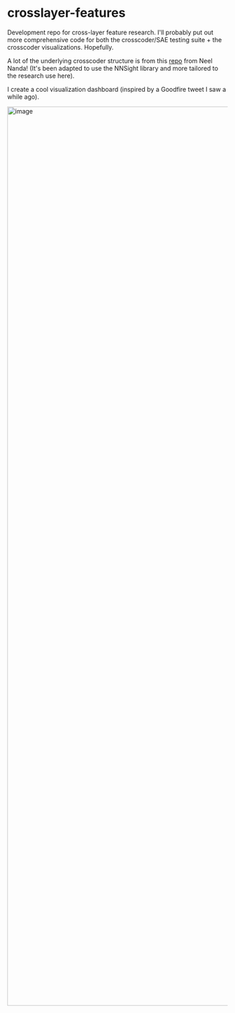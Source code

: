 # crosslayer-features
Development repo for cross-layer feature research. I'll probably put out more comprehensive code for both the
crosscoder/SAE testing suite + the crosscoder visualizations. Hopefully.

A lot of the underlying crosscoder structure is from this [repo](https://github.com/neelnanda-io/Crosscoders/tree/main) from Neel Nanda!
(It's been adapted to use the NNSight library and more tailored to the research use here).

I create a cool visualization dashboard (inspired by a Goodfire tweet I saw a while ago).

<img width="3376" height="2052" alt="image" src="https://github.com/user-attachments/assets/263f90b9-d8f5-4c02-a1c9-e4db27cfc52d" />
